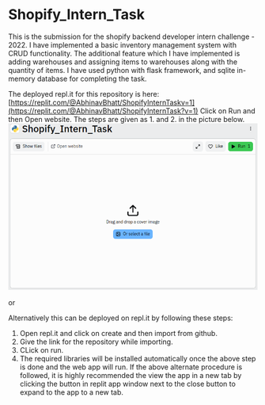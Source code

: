 # Shopify_Intern_Task

This is the submission for the shopify backend developer intern challenge - 2022.
I have implemented a basic inventory management system with CRUD functionality.
The additional feature which I have implemented is adding warehouses and assigning items to warehouses along with the quantity of items.
I have used python with flask framework, and sqlite in-memory database for completing the task.

The deployed repl.it for this repository is here: [https://replit.com/@AbhinavBhatt/ShopifyInternTaskv=1](https://replit.com/@AbhinavBhatt/ShopifyInternTask?v=1)
Click on Run and then Open website. The steps are given as 1. and 2. in the picture below.
![replit](first.png)

or 

Alternatively this can be deployed on repl.it by following these steps:
1. Open repl.it and click on create and then import from github.
2. Give the link for the repository while importing.
3. CLick on run.
4. The required libraries will be installed automatically once the above step is done and the web app will run.
If the above alternate procedure is followed, it is highly recommended the view the app in a new tab by clicking the button in replit app window next to the close button to expand to the app to a new tab.

